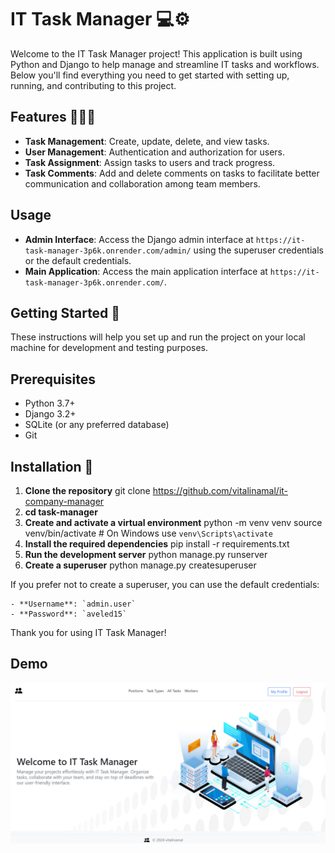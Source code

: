 # IT Task Manager 💻⚙️

Welcome to the IT Task Manager project! This application is built using Python and Django to help manage and streamline
IT tasks and workflows. Below you'll find everything you need to get started with setting up, running, and contributing
to this project.

## Features 💁🏼‍♀️

- **Task Management**: Create, update, delete, and view tasks.
- **User Management**: Authentication and authorization for users.
- **Task Assignment**: Assign tasks to users and track progress.
- **Task Comments**: Add and delete comments on tasks to facilitate better communication and
  collaboration among team members.

## Usage

- **Admin Interface**: Access the Django admin interface at `https://it-task-manager-3p6k.onrender.com/admin/` using the
  superuser
  credentials or the default credentials.
- **Main Application**: Access the main application interface at `https://it-task-manager-3p6k.onrender.com/`.

## Getting Started 🐌

These instructions will help you set up and run the project on your local machine for development and testing purposes.

## Prerequisites

- Python 3.7+
- Django 3.2+
- SQLite (or any preferred database)
- Git

## Installation 🐍

1. **Clone the repository**
   git clone https://github.com/vitalinamal/it-company-manager
2. **cd task-manager**
3. **Create and activate a virtual environment**
   python -m venv venv
   source venv/bin/activate # On Windows use `venv\Scripts\activate`
4. **Install the required dependencies**
   pip install -r requirements.txt
5. **Run the development server**
   python manage.py runserver
6. **Create a superuser**
   python manage.py createsuperuser

If you prefer not to create a superuser, you can use the default credentials:

    - **Username**: `admin.user`
    - **Password**: `aveled15`

Thank you for using IT Task Manager!

## Demo

![IT Task Manager Screenshot](demo/demo.jpg)
